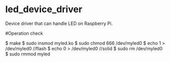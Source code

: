 # led_device_driver

Device driver that can handle LED on Raspberry Pi.

#Operation check

$ make
$ sudo insmod myled.ko
$ sudo chmod 666 /dev/myled0
$ echo 1 > /dev/myled0 //flash
$ echo 0 > /dev/myled0 //solid
$ sudo rm /dev/myled0
$ sudo rmmod myled
